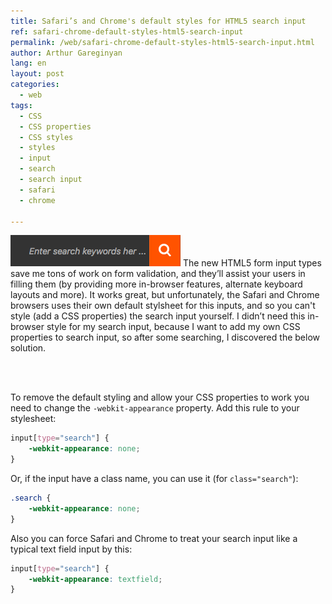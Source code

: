 ```yaml
---
title: Safari’s and Chrome's default styles for HTML5 search input
ref: safari-chrome-default-styles-html5-search-input
permalink: /web/safari-chrome-default-styles-html5-search-input.html
author: Arthur Gareginyan
lang: en
layout: post
categories:
  - web
tags:
  - CSS
  - CSS properties
  - CSS styles
  - styles
  - input
  - search
  - search input
  - safari
  - chrome

---
```


![thumb](/images/thumbnail/search.png)
The new HTML5 form input types save me tons of work on form validation, and they’ll assist your users in filling them (by providing more in-browser features, alternate keyboard layouts and more). It works great, but unfortunately, the Safari and Chrome browsers uses their own default stylsheet for this inputs, and so you can't style (add a CSS properties) the search input yourself. I didn’t need this in-browser style for my search input, because I want to add my own CSS properties to search input, so after some searching, I discovered the below solution.

<br><br>

To remove the default styling and allow your CSS properties to work you need to change the `-webkit-appearance` property. Add this rule to your stylesheet:

```css
input[type="search"] {
	-webkit-appearance: none;
}
```

Or, if the input have a class name, you can use it (for `class="search"`):

```css
.search {
    -webkit-appearance: none;
}
```

Also you can force Safari and Chrome to treat your search input like a typical text field input by this:

```css
input[type="search"] {
	-webkit-appearance: textfield;
}
```

